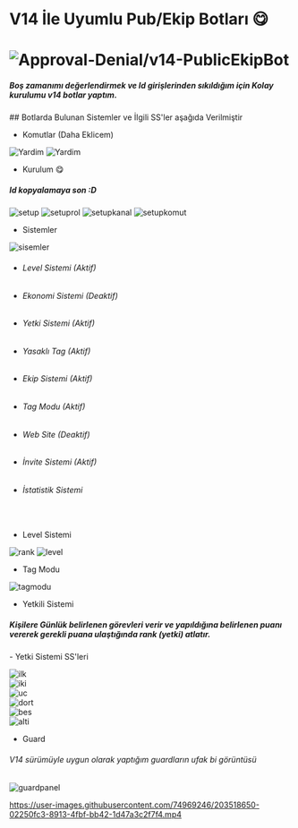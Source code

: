 # V14 İle Uyumlu Pub/Ekip Botları 😋
# <img src="https://komarev.com/ghpvc/?username=v14-PublicEkipBot&label=Ziyaretçi%20Sayısı&color=da004e" alt="Approval-Denial/v14-PublicEkipBot" />
<h5>Boş zamanımı değerlendirmek ve Id girişlerinden sıkıldığım için Kolay kurulumu v14 botlar yaptım.</h5>
## Botlarda Bulunan Sistemler ve İlgili SS'ler aşağıda Verilmiştir

- Komutlar (Daha Eklicem)

![Yardim](https://cdn.discordapp.com/attachments/1028677053299576929/1044914580654141511/image.png)
![Yardim](https://cdn.discordapp.com/attachments/1028677053299576929/1044914627861024819/image.png)

- Kurulum 😋
<h5>Id kopyalamaya son :D</h5>

![setup](https://cdn.discordapp.com/attachments/1038465141144035388/1042905989017505832/image.png)
![setuprol](https://cdn.discordapp.com/attachments/1038465141144035388/1042906059423109141/image.png)
![setupkanal](https://cdn.discordapp.com/attachments/1038465141144035388/1042906134610202694/image.png)
![setupkomut](https://cdn.discordapp.com/attachments/1038465141144035388/1042906209306562641/image.png)

- Sistemler

![sisemler](https://cdn.discordapp.com/attachments/1038465141144035388/1042906591990648942/image.png)
- <h6>Level Sistemi (Aktif)</h6>
- <h6>Ekonomi Sistemi (Deaktif)</h6>
- <h6>Yetki Sistemi (Aktif)</h6>
- <h6>Yasaklı Tag (Aktif)</h6>
- <h6>Ekip Sistemi (Aktif)</h6>
- <h6>Tag Modu (Aktif)</h6>
- <h6>Web Site (Deaktif)</h6>
- <h6>İnvite Sistemi (Aktif)</h6>
- <h6>İstatistik Sistemi</h6>
<br>


- Level Sistemi

![rank](https://cdn.discordapp.com/attachments/1038465141144035388/1042907499944218704/image.png)
![level](https://cdn.discordapp.com/attachments/1038465141144035388/1042907562514853968/image.png)

- Tag Modu

![tagmodu](https://cdn.discordapp.com/attachments/1033657616800436224/1042908024311922788/image.png)
- Yetkili Sistemi
<h5>Kişilere Günlük belirlenen görevleri verir ve yapıldığına belirlenen puanı vererek gerekli puana ulaştığında rank (yetki) atlatır.</h5>
- Yetki Sistemi SS'leri

![ilk](https://cdn.discordapp.com/attachments/1038465141144035388/1042901333520424970/image.png) <br>
![iki](https://cdn.discordapp.com/attachments/1038465141144035388/1042901333927268403/image.png) <br>
![uc](https://cdn.discordapp.com/attachments/1038465141144035388/1042901334317342790/image.png) <br>
![dort](https://cdn.discordapp.com/attachments/1038465141144035388/1042901486998392952/image.png) <br>
![bes](https://cdn.discordapp.com/attachments/1038465141144035388/1042901719497064458/image.png) <br>
![alti](https://cdn.discordapp.com/attachments/1033657616800436224/1042907950093697195/image.png)

- Guard
<h6> V14 sürümüyle uygun olarak yaptığım guardların ufak bi görüntüsü </h6>

![guardpanel](https://cdn.discordapp.com/attachments/1033657616800436224/1044228782501920768/image.png) <br>


https://user-images.githubusercontent.com/74969246/203518650-02250fc3-8913-4fbf-bb42-1d47a3c2f7f4.mp4



